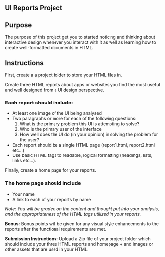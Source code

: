 UI Reports Project
---

## Purpose
The purpose of this project get you to started noticing and thinking about interactive design whenever you interact with it as well as learning how to create well-formatted documents in HTML.

## Instructions

First, create a a project folder to store your HTML files in.

Create three HTML reports about apps or websites you find the most useful and well designed from a UI design perspective.

### Each report should include:
- At least one image of the UI being analysed
- Two paragraphs or more for each of the following questions:
    1. What is the primary problem this UI is attempting to solve?
    2. Who is the primary user of the interface
    3. How well does the UI do (in your opinion) in solving the problem for the user?
- Each report should be a single HTML page (report1.html, report2.html etc...)
- Use basic HTML tags to readable, logical formatting (headings, lists, links etc...). 

Finally, create a home page for your reports.

### The home page should include
- Your name
- A link to each of your reports by name

_Note: You will be graded on the content and thought put into your analysis, and the appropriateness of the HTML tags utilized in your reports._

**Bonus:** Bonus points will be given for any visual style enhancements to the reports after the functional requirements are met.

**Submission Instructions:** Upload a Zip file  of your project folder which should include your three HTML reports and homepage + and images or other assets that are used in your HTML.